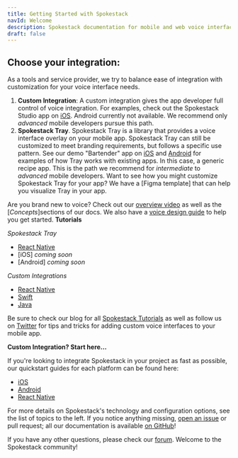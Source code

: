 ```yaml
---
title: Getting Started with Spokestack
navId: Welcome
description: Spokestack documentation for mobile and web voice interface development
draft: false
---
```



## Choose your integration:

As a tools and service provider, we try to balance ease of integration with customization for your voice interface needs.
1. **Custom Integration**: A custom integration gives the app developer full control of voice integration. For examples, check out the Spokestack Studio app on [iOS](https://apps.apple.com/us/app/spokestack-studio/id1508393980). Android currently not available. We recommend only _advanced_ mobile developers pursue this path.
2. **Spokestack Tray**. Spokestack Tray is a library that provides a voice interface overlay on your mobile app. Spokestack Tray can still be customized to meet branding requirements, but follows a specific use pattern. See our demo "Bartender" app on [iOS](https://apps.apple.com/us/app/get-the-bartender/id1530425843) and [Android](https://play.google.com/store/apps/details?id=com.spokestack.bartender) for examples of how Tray works with existing apps. In this case, a generic recipe app. This is the path we recommend for _intermediate_ to _advanced_ mobile developers. Want to see how you might customize Spokestack Tray for your app? We have a [Figma template] that can help you visualize Tray in your app.

Are you brand new to voice? Check out our [overview video](https://www.youtube.com/watch?v=wbJ8fZh-iQw) as well as the [_Concepts_]sections of our docs. We also have a [voice design guide](/docs/Design/getting-started) to help you get started. 
**Tutorials**

_Spokestack Tray_
- [React Native](/blog/integrating-spokestack-in-react-native)
- [iOS] _coming soon_
- [Android] _coming soon_

_Custom Integrations_
- [React Native](/blog/integrating-spokestack-in-react-native)
- [Swift](/blog/porting-a-smart-speaker-voice-app-to-mobile-part-1)
- [Java](/blog/porting-the-alexa-minecraft-skill-to-android-using-spokestack)

Be sure to check our blog for all [Spokestack Tutorials](/blog/tag/tutorial) as well as follow us on [Twitter](https://twitter.com/spokestack) for tips and tricks for adding custom voice interfaces to your mobile app.

**Custom Integration? Start here...**

If you're looking to integrate Spokestack in your project as fast as possible, our quickstart guides for each platform can be found here:

- [iOS](/docs/iOS/getting-started)
- [Android](/docs/Android/getting-started)
- [React Native](/docs/React%20Native/getting-started)

For more details on Spokestack's technology and configuration options, see the list of topics to the left. If you notice anything missing, [open an issue](https://github.com/spokestack/spokestack-website/issues) or pull request; all our documentation is available [on GitHub](https://github.com/spokestack/spokestack-website/tree/develop/content/docs)!

If you have any other questions, please check our [forum](https://forum.spokestack.io/). Welcome to the Spokestack community! 
